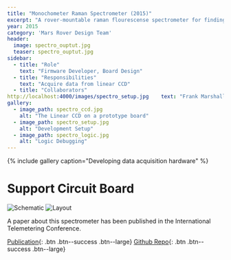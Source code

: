 ```yaml
---
title: "Monochometer Raman Spectrometer (2015)"
excerpt: "A rover-mountable raman flourescense spectrometer for finding organic material"
year: 2015
category: 'Mars Rover Design Team'
header:
  image: spectro_ouptut.jpg
  teaser: spectro_ouptut.jpg
sidebar:
  - title: "Role"
    text: "Firmware Developer, Board Design"
  - title: "Responsibilities"
    text: "Acquire data from linear CCD"
  - title: "Collaborators"
http://localhost:4000/images/spectro_setup.jpg    text: "Frank Marshall, Katie Brinkner, John Maruska"
gallery:
  - image_path: spectro_ccd.jpg
    alt: "The Linear CCD on a prototype board"
  - image_path: spectro_setup.jpg
    alt: "Development Setup"
  - image_path: spectro_logic.jpg
    alt: "Logic Debugging"
---
```



{% include gallery caption="Developing data acquisition hardware" %}

# Support Circuit Board

![Schematic]({{base_url}}/images/science_board_schematic.png)
![Layout]({{base_url}}/images/science_board_layout.png)

A paper about this spectrometer has been published in the International Telemetering Conference.

[Publication](http://arizona.openrepository.com/arizona/handle/10150/596416){: .btn .btn--success .btn--large} [Github Repo](https://github.com/MST-MRDT/Deprecated-Science-Board){: .btn .btn--success .btn--large}